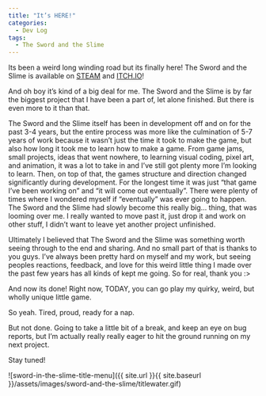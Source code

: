 ```yaml
---
title: "It’s HERE!"
categories:
  - Dev Log
tags:
  - The Sword and the Slime
---
```


Its been a weird long winding road but its finally here! The Sword and the Slime is available on [STEAM](https://store.steampowered.com/app/1130570/The_Sword_and_the_Slime/) and [ITCH.IO](https://possumhousegames.itch.io/the-sword-and-the-slime)!

And oh boy it’s kind of a big deal for me. The Sword and the Slime is by far the biggest project that I have been a part of, let alone finished. But there is even more to it than that.

The Sword and the Slime itself has been in development off and on for the past 3-4 years, but the entire process was more like the culmination of 5-7 years of work because it wasn’t just the time it took to make the game, but also how long it took me to learn how to make a game. From game jams, small projects, ideas that went nowhere, to learning visual coding, pixel art, and animation, it was a lot to take in and I’ve still got plenty more I’m looking to learn. Then, on top of that, the games structure and direction changed significantly during development. For the longest time it was just “that game I’ve been working on” and “it will come out eventually”. There were plenty of times where I wondered myself if “eventually” was ever going to happen. The Sword and the Slime had slowly become this really big… thing, that was looming over me. I really wanted to move past it, just drop it and work on other stuff, I didn’t want to leave yet another project unfinished.

Ultimately I believed that The Sword and the Slime was something worth seeing through to the end and sharing. And no small part of that is thanks to you guys. I’ve always been pretty hard on myself and my work, but seeing peoples reactions, feedback, and love for this weird little thing I made over the past few years has all kinds of kept me going. So for real, thank you :>

And now its done! Right now, TODAY, you can go play my quirky, weird, but wholly unique little game.

So yeah. Tired, proud, ready for a nap.

But not done. Going to take a little bit of a break, and keep an eye on bug reports, but I’m actually really really eager to hit the ground running on my next project.

Stay tuned!

![sword-in-the-slime-title-menu]({{ site.url }}{{ site.baseurl }}/assets/images/sword-and-the-slime/titlewater.gif)